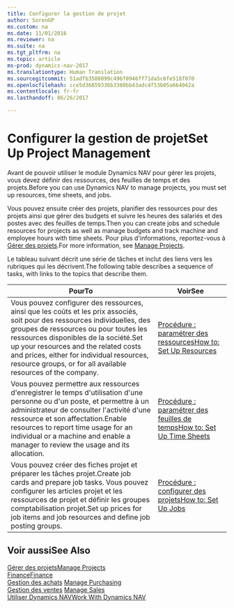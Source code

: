 ```yaml
---
title: Configurer la gestion de projet
author: SorenGP
ms.custom: na
ms.date: 11/01/2016
ms.reviewer: na
ms.suite: na
ms.tgt_pltfrm: na
ms.topic: article
ms-prod: dynamics-nav-2017
ms.translationtype: Human Translation
ms.sourcegitcommit: 51adfb3588099c496f0946ff71da5c6fe518f070
ms.openlocfilehash: cce5d36859336b3380bb43adc4f53b05a664042a
ms.contentlocale: fr-fr
ms.lasthandoff: 06/26/2017

---
```


# <a name="set-up-project-management"></a><span data-ttu-id="58ad0-102">Configurer la gestion de projet</span><span class="sxs-lookup"><span data-stu-id="58ad0-102">Set Up Project Management</span></span>
<span data-ttu-id="58ad0-103">Avant de pouvoir utiliser le module Dynamics NAV pour gérer les projets, vous devez définir des ressources, des feuilles de temps et des projets.</span><span class="sxs-lookup"><span data-stu-id="58ad0-103">Before you can use Dynamics NAV to manage projects, you must set up resources, time sheets, and jobs.</span></span>

<span data-ttu-id="58ad0-104">Vous pouvez ensuite créer des projets, planifier des ressources pour des projets ainsi que gérer des budgets et suivre les heures des salariés et des postes avec des feuilles de temps.</span><span class="sxs-lookup"><span data-stu-id="58ad0-104">Then you can create jobs and schedule resources for projects as well as manage budgets and track machine and employee hours with time sheets.</span></span> <span data-ttu-id="58ad0-105">Pour plus d'informations, reportez-vous à [Gérer des projets](projects-manage-projects.md).</span><span class="sxs-lookup"><span data-stu-id="58ad0-105">For more information, see [Manage Projects](projects-manage-projects.md).</span></span>  

<span data-ttu-id="58ad0-106">Le tableau suivant décrit une série de tâches et inclut des liens vers les rubriques qui les décrivent.</span><span class="sxs-lookup"><span data-stu-id="58ad0-106">The following table describes a sequence of tasks, with links to the topics that describe them.</span></span>

|<span data-ttu-id="58ad0-107">Pour</span><span class="sxs-lookup"><span data-stu-id="58ad0-107">To</span></span> |<span data-ttu-id="58ad0-108">Voir</span><span class="sxs-lookup"><span data-stu-id="58ad0-108">See</span></span> |
|---|----|
|<span data-ttu-id="58ad0-109">Vous pouvez configurer des ressources, ainsi que les coûts et les prix associés, soit pour des ressources individuelles, des groupes de ressources ou pour toutes les ressources disponibles de la société.</span><span class="sxs-lookup"><span data-stu-id="58ad0-109">Set up your resources and the related costs and prices, either for individual resources, resource groups, or for all available resources of the company.</span></span>|[<span data-ttu-id="58ad0-110">Procédure : paramétrer des ressources</span><span class="sxs-lookup"><span data-stu-id="58ad0-110">How to: Set Up Resources</span></span>](projects-how-setup-resources.md)|
|<span data-ttu-id="58ad0-111">Vous pouvez permettre aux ressources d'enregistrer le temps d'utilisation d'une personne ou d'un poste, et permettre à un administrateur de consulter l'activité d'une ressource et son affectation.</span><span class="sxs-lookup"><span data-stu-id="58ad0-111">Enable resources to report time usage for an individual or a machine and enable a manager to review the usage and its allocation.</span></span>|[<span data-ttu-id="58ad0-112">Procédure : paramétrer des feuilles de temps</span><span class="sxs-lookup"><span data-stu-id="58ad0-112">How to: Set Up Time Sheets</span></span>](projects-how-setup-time-sheets.md)
|<span data-ttu-id="58ad0-113">Vous pouvez créer des fiches projet et préparer les tâches projet.</span><span class="sxs-lookup"><span data-stu-id="58ad0-113">Create job cards and prepare job tasks.</span></span> <span data-ttu-id="58ad0-114">Vous pouvez configurer les articles projet et les ressources de projet et définir les groupes comptabilisation projet.</span><span class="sxs-lookup"><span data-stu-id="58ad0-114">Set up prices for job items and job resources and define job posting groups.</span></span>|[<span data-ttu-id="58ad0-115">Procédure : configurer des projets</span><span class="sxs-lookup"><span data-stu-id="58ad0-115">How to: Set Up Jobs</span></span>](projects-how-setup-jobs.md)|

## <a name="see-also"></a><span data-ttu-id="58ad0-116">Voir aussi</span><span class="sxs-lookup"><span data-stu-id="58ad0-116">See Also</span></span>
[<span data-ttu-id="58ad0-117">Gérer des projets</span><span class="sxs-lookup"><span data-stu-id="58ad0-117">Manage Projects</span></span>](projects-manage-projects.md)  
[<span data-ttu-id="58ad0-118">Finance</span><span class="sxs-lookup"><span data-stu-id="58ad0-118">Finance</span></span>](finance-setup.md)  
<span data-ttu-id="58ad0-119">[Gestion des achats](purchasing-manage-purchasing.md)       </span><span class="sxs-lookup"><span data-stu-id="58ad0-119">[Manage Purchasing](purchasing-manage-purchasing.md)       </span></span>  
<span data-ttu-id="58ad0-120">[Gestion des ventes](sales-manage-sales.md)   </span><span class="sxs-lookup"><span data-stu-id="58ad0-120">[Manage Sales](sales-manage-sales.md)   </span></span>  
[<span data-ttu-id="58ad0-121">Utiliser Dynamics NAV</span><span class="sxs-lookup"><span data-stu-id="58ad0-121">Work With Dynamics NAV</span></span>](ui-work-product.md)  

